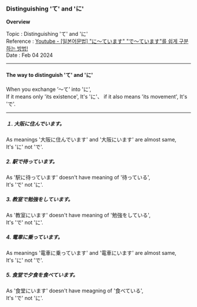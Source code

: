 ### Distinguishing 'て' and 'に'

**Overview**

Topic : Distinguishing 'て' and 'に'<br>
Reference : [Youtube - [일본어문법] "に〜ています" "で〜ています"를 쉽게 구분하는 방법!](https://youtu.be/5SxtBGSSKJM?si=QcV75p9dV3Y4F292)<br>
Date : Feb 04 2024<br>

---

#### The way to distinguish 'て' and 'に'

When you exchange ’〜て’ into 'に',<br>
If it means only 'its existence', It's 'に'、 if it also means 'its movement', It's 'で'.<br>

---

##### １. 大阪に住んでいます。

As meanings '大阪に住んでいます' and '大阪にいます' are almost same,<br>
It's 'に' not 'で'.<br>

##### 2. 駅で待っています。

As '駅に待っています' doesn't have meaning of '待っている',<br>
It's 'で' not 'に'.<br>

##### 3. 教室で勉強をしています。

As '教室にいます' doesn't have meaning of '勉強をしている',<br>
It's 'で' not 'に'.<br>

##### 4. 電車に乗っています。

As meanings '電車に乗っています' and '電車にいます' are almost same,<br>
It's 'に' not 'で'.<br>

##### 5. 食堂で夕食を食べています。

As '食堂にいます' doesn't have meagning of '食べている',<br>
It's 'で' not 'に'.<br>
